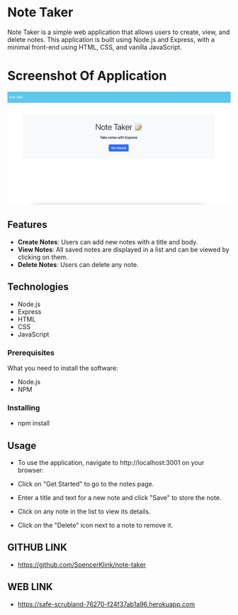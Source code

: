 # Note Taker

Note Taker is a simple web application that allows users to create, view, and delete notes. This application is built using Node.js and Express, with a minimal front-end using HTML, CSS, and vanilla JavaScript.

# Screenshot Of Application

 ![alt text](public/assets/images/NOTES.jpeg "screenshot of site")

## Features

- **Create Notes**: Users can add new notes with a title and body.
- **View Notes**: All saved notes are displayed in a list and can be viewed by clicking on them.
- **Delete Notes**: Users can delete any note.

## Technologies

- Node.js
- Express
- HTML
- CSS
- JavaScript

### Prerequisites

What you need to install the software:

- Node.js
- NPM 

### Installing

 - npm install


## Usage

- To use the application, navigate to http://localhost:3001 on your browser:

- Click on "Get Started" to go to the notes page.
- Enter a title and text for a new note and click "Save" to store the note.
- Click on any note in the list to view its details.
- Click on the "Delete" icon next to a note to remove it.

## GITHUB LINK
- https://github.com/SpencerKlink/note-taker


## WEB LINK 
- https://safe-scrubland-76270-f24f37ab1a96.herokuapp.com